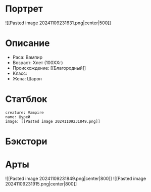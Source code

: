 # Портрет
![[Pasted image 20241109231631.png|center|500]]
# Описание
* Раса: Вампир
* Возраст: Xлет (100XXг)
* Происхождение: [[Благородный]]
* Класс: 
* Жена: Шарон
# Статблок
```statblock
creature: Vampire
name: Шурей
image: [[Pasted image 20241109231849.png]]
```

# Бэкстори

# Арты
![[Pasted image 20241109231849.png|center|800]]
![[Pasted image 20241109231915.png|center|800]]
